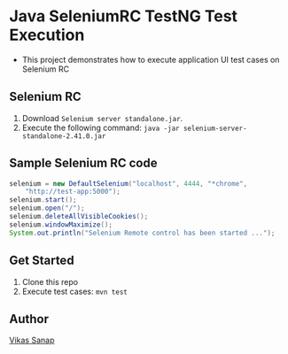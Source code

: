 # Java SeleniumRC TestNG Test Execution
- This project demonstrates how to execute application UI test cases on Selenium RC

## Selenium RC
1. Download `Selenium server standalone.jar`.
2. Execute the following command: `java -jar selenium-server-standalone-2.41.0.jar`

## Sample Selenium RC code
```java
selenium = new DefaultSelenium("localhost", 4444, "*chrome",
    "http://test-app:5000");
selenium.start();
selenium.open("/");
selenium.deleteAllVisibleCookies();
selenium.windowMaximize();
System.out.println("Selenium Remote control has been started ...");
```
## Get Started
1. Clone this repo
2. Execute test cases: `mvn test`

## Author
[Vikas Sanap](https://www.linkedin.com/in/vikassanap/)
